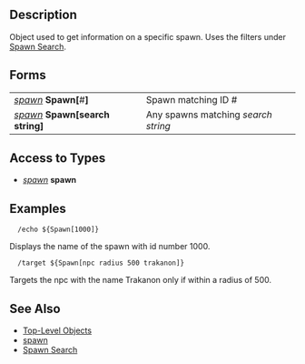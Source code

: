 ## Description

Object used to get information on a specific spawn. Uses the filters under [Spawn Search](../general-information/spawn-search.md).

## Forms

|                                                                     |                                     |
|---------------------------------------------------------------------|-------------------------------------|
| *[spawn](../data-types/datatype-spawn.md)* **Spawn\[**#**\]**             | Spawn matching ID #                 |
| *[spawn](../data-types/datatype-spawn.md)* **Spawn\[**search string**\]** | Any spawns matching *search string* |

## Access to Types

-   *[spawn](../data-types/datatype-spawn.md)* **spawn**

## Examples

`  /echo ${Spawn[1000]}`

Displays the name of the spawn with id number 1000.

`  /target ${Spawn[npc radius 500 trakanon]}`

Targets the npc with the name Trakanon only if within a radius of 500.

## See Also

-   [Top-Level Objects](top-level-objects.md)
-   [spawn](../data-types/datatype-spawn.md)
-   [Spawn Search](../general-information/spawn-search.md)


